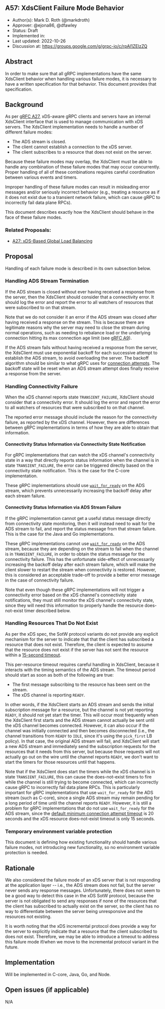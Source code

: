 A57: XdsClient Failure Mode Behavior
----
* Author(s): Mark D. Roth (@markdroth)
* Approver: @ejona86, @dfawley
* Status: Draft
* Implemented in: 
* Last updated: 2022-10-26
* Discussion at: https://groups.google.com/g/grpc-io/c/rpAl1ZElzZQ

## Abstract

In order to make sure that all gRPC implementations have the same
XdsClient behavior when handling various failure modes, it is necessary
to have a written specification for that behavior.  This document provides
that specification.

## Background

As per [gRFC A27][A27], xDS-aware gRPC clients and servers have an
internal XdsClient interface that is used to manage communication with
xDS servers.  The XdsClient implementation needs to handle a number of
different failure modes:

- The ADS stream is closed.
- The client cannot establish a connection to the xDS server.
- The client subscribes to a resource that does not exist on the server.

Because these failure modes may overlap, the XdsClient must be able to
handle any combination of these failure modes that may occur concurrently.
Proper handling of all of these combinations requires careful
coordination between various events and timers.

Improper handling of these failure modes can result in misleading error
messages and/or seriously incorrect behavior (e.g., treating a resource
as if it does not exist due to a transient network failure, which can
cause gRPC to incorrectly fail data plane RPCs).

This document describes exactly how the XdsClient should behave in the
face of these failure modes.

### Related Proposals: 
* [A27: xDS-Based Global Load Balancing][A27]

[A27]: A27-xds-global-load-balancing.md

## Proposal

Handling of each failure mode is described in its own subsection below.

### Handling ADS Stream Termination

If the ADS stream is closed without ever having received a response from
the server, then the XdsClient should consider that a connectivity
error.  It should log the error and report the error to all watchers of
resources that were subscribed to on that stream.

Note that we do not consider it an error if the ADS stream was closed
after having received a response on the stream.  This is because there
are legitimate reasons why the server may need to close the stream
during normal operations, such as needing to rebalance load or the
underlying connection hitting its max connection age limit (see [gRFC
A9](A9-server-side-conn-mgt.md)).

If the ADS stream fails without having received a response from the
server, the XdsClient must use exponential backoff for each successive
attempt to establish the ADS stream, to avoid overloading the server.
The backoff algorithm should be similar to what gRPC uses for [connection
attempts](https://github.com/grpc/grpc/blob/master/doc/connection-backoff.md).
The backoff state will be reset when an ADS stream attempt does finally
receive a response from the server.

### Handling Connectivity Failure

When the xDS channel reports state `TRANSIENT_FAILURE`, XdsClient should
consider that a connectivity error.  It should log the error and report the
error to all watchers of resources that were subscribed to on that channel.

The reported error message should include the reason for the connectivity
failure, as reported by the xDS channel.  However, there are differences
between gRPC implementations in terms of how they are able to obtain
that information.

#### Connectivity Status Information via Connectivity State Notification

For gRPC implementations that can watch the xDS channel's connectivity state
in a way that directly reports status information when the channel is in
state `TRANSIENT_FAILURE`, the error can be triggered directly based on the
connectivity state notification.  This is the case for the C-core
implementation.

These gRPC implementations should use
[`wait_for_ready`](https://github.com/grpc/grpc/blob/master/doc/wait-for-ready.md)
on the ADS stream, which prevents unnecessarily increasing the backoff
delay after each stream failure.

#### Connectivity Status Information via ADS Stream Failure

If the gRPC implementation cannot get a useful status message directly
from connectivity state monitoring, then it will instead need to wait for
the ADS stream to fail, and report the status message from that stream
failure.  This is the case for the Java and Go implementations.

These gRPC implementations cannot use
[`wait_for_ready`](https://github.com/grpc/grpc/blob/master/doc/wait-for-ready.md)
on the ADS stream, because they are depending on the stream to fail when
the channel is in `TRANSIENT_FAILURE`, in order to obtain the status
message for the connectivity failure.  This has the unfortunate
side-effect of unnecessarily increasing the backoff delay after each
stream failure, which will make the client slower to restart the stream
when connectivity is restored.  However, this is considered an
acceptable trade-off to provide a better error message in the case of
connectivity failure.

Note that even though these gRPC implementations will not trigger a
connectivity error based on the xDS channel's connectivity state
notifications, they must still monitor the xDS channel's connectivity
state, since they will need this information to properly handle the
resource does-not-exist timer described below.

### Handling Resources That Do Not Exist

As per the xDS spec, the SotW protocol variants do not provide any
explicit mechanism for the server to indicate that that the client has
subscribed a resource that does not exist.  Therefore, the client is
expected to assume that the resource does not exist if the server has
not sent the resource within a [15-second
timeout](https://www.envoyproxy.io/docs/envoy/latest/api-docs/xds_protocol#knowing-when-a-requested-resource-does-not-exist).

This per-resource timeout requires careful handling in XdsClient, because
it interacts with the timing semantics of the ADS stream.  The timeout
period should start as soon as both of the following are true:

- The first message subscribing to the resource has been sent on the stream.
- The xDS channel is reporting `READY`.

In other words, if the XdsClient starts an ADS stream and sends the initial
subscription message for a resource, but the channel is not yet reporting
`READY`, it should not yet start the timer.  This will occur most frequently
when the XdsClient first starts and the ADS stream cannot actually be sent
until the xDS channel becomes connected.  However, it can also occur if
the channel was initially connected and then becomes disconnected (i.e.,
the channel transitions from `READY` to `IDLE`, since it's using the
`pick_first` LB policy).  In that case, the original ADS stream will fail,
and XdsClient will start a new ADS stream and immediately send the
subscription requests for the resources that it needs from this server,
but because those requests will not actually go out on the wire until
the channel reports `READY`, we don't want to start the timers for those
resources until that happens.

Note that if the XdsClient does start the timers while the xDS channel
is in state `TRANSIENT_FAILURE`, this can cause the does-not-exist
timers to fire while the channel is still trying to become connected,
which can incorrectly cause gRPC to incorrectly fail data plane RPCs.
This is particularly important for gRPC implementations that use
`wait_for_ready` for the ADS stream (such as C-core), since a single ADS
stream may remain pending for a long period of time until the channel
reports `READY`.  However, it is still a problem for gRPC
implementations that do not use `wait_for_ready` for the ADS stream,
since the [default minimum connection attempt
timeout](https://github.com/grpc/grpc/blob/master/doc/connection-backoff.md)
is 20 seconds and the xDS resource does-not-exist timeout is only 15
seconds.

### Temporary environment variable protection

This document is defining how existing functionality should handle
various failure modes, not introducing new functionality, so no environment
variable protection is needed.

## Rationale

We also considered the failure mode of an xDS server that is not
responding at the application layer -- i.e., the ADS stream does not
fail, but the server never sends any response messages.  Unfortunately,
there does not seem to be a good way to detect this case in the xDS SotW
protocol, because the server is not obligated to send any responses if
none of the resources that the client has subscribed to actually exist
on the server, so the client has no way to differentiate between the
server being unresponsive and the resources not existing.

It is worth noting that the xDS incremental protocol does provide a way
for the server to explicitly indicate that a resource that the client
subscribed to does not exist.  Therefore, we may be able to introduce a
timeout to address this failure mode if/when we move to the incremental
protocol variant in the future.

## Implementation

Will be implemented in C-core, Java, Go, and Node.

## Open issues (if applicable)

N/A

